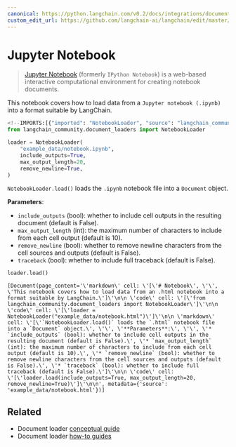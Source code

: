 ```yaml
---
canonical: https://python.langchain.com/v0.2/docs/integrations/document_loaders/jupyter_notebook/
custom_edit_url: https://github.com/langchain-ai/langchain/edit/master/docs/docs/integrations/document_loaders/jupyter_notebook.ipynb
---
```


# Jupyter Notebook

> [Jupyter Notebook](https://en.wikipedia.org/wiki/Project_Jupyter#Applications) (formerly `IPython Notebook`) is a web-based interactive computational environment for creating notebook documents.

This notebook covers how to load data from a `Jupyter notebook (.ipynb)` into a format suitable by LangChain.

```python
<!--IMPORTS:[{"imported": "NotebookLoader", "source": "langchain_community.document_loaders", "docs": "https://api.python.langchain.com/en/latest/document_loaders/langchain_community.document_loaders.notebook.NotebookLoader.html", "title": "Jupyter Notebook"}]-->
from langchain_community.document_loaders import NotebookLoader
```

```python
loader = NotebookLoader(
    "example_data/notebook.ipynb",
    include_outputs=True,
    max_output_length=20,
    remove_newline=True,
)
```

`NotebookLoader.load()` loads the `.ipynb` notebook file into a `Document` object.

**Parameters**:

* `include_outputs` (bool): whether to include cell outputs in the resulting document (default is False).
* `max_output_length` (int): the maximum number of characters to include from each cell output (default is 10).
* `remove_newline` (bool): whether to remove newline characters from the cell sources and outputs (default is False).
* `traceback` (bool): whether to include full traceback (default is False).

```python
loader.load()
```

```output
[Document(page_content='\'markdown\' cell: \'[\'# Notebook\', \'\', \'This notebook covers how to load data from an .html notebook into a format suitable by LangChain.\']\'\n\n \'code\' cell: \'[\'from langchain_community.document_loaders import NotebookLoader\']\'\n\n \'code\' cell: \'[\'loader = NotebookLoader("example_data/notebook.html")\']\'\n\n \'markdown\' cell: \'[\'`NotebookLoader.load()` loads the `.html` notebook file into a `Document` object.\', \'\', \'**Parameters**:\', \'\', \'* `include_outputs` (bool): whether to include cell outputs in the resulting document (default is False).\', \'* `max_output_length` (int): the maximum number of characters to include from each cell output (default is 10).\', \'* `remove_newline` (bool): whether to remove newline characters from the cell sources and outputs (default is False).\', \'* `traceback` (bool): whether to include full traceback (default is False).\']\'\n\n \'code\' cell: \'[\'loader.load(include_outputs=True, max_output_length=20, remove_newline=True)\']\'\n\n', metadata={'source': 'example_data/notebook.html'})]
```

## Related

- Document loader [conceptual guide](/docs/concepts/#document-loaders)
- Document loader [how-to guides](/docs/how_to/#document-loaders)